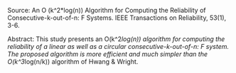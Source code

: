 Source: An O (k^2*log(n)) Algorithm for Computing the Reliability of Consecutive-k-out-of-n: F Systems. IEEE Transactions on Reliability, 53(1), 3-6.

Abstract: This study presents an O(k^2*log(n)) algorithm for computing the reliability of a linear as well as a circular consecutive-k-out-of-n: F system. The proposed algorithm is more efficient and much simpler than the O(k^3*log(n/k)) algorithm of Hwang & Wright.
